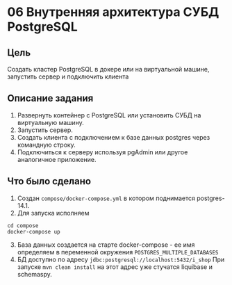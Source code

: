 # 06 Внутренняя архитектура СУБД PostgreSQL

## Цель
Создать кластер PostgreSQL в докере или на виртуальной машине, запустить сервер и подключить клиента

## Описание задания
1. Развернуть контейнер с PostgreSQL или установить СУБД на виртуальную машину.
2. Запустить сервер.
3. Создать клиента с подключением к базе данных postgres через командную строку.
4. Подключиться к серверу используя pgAdmin или другое аналогичное приложение.
## Что было сделано
1. Создан `compose/docker-compose.yml` в котором поднимается postgres-14.1.  
2. Для запуска исполняем 
```
cd compose
docker-compose up
```
3. База данных создается на старте docker-compose - ее имя определяем в переменной окружения `POSTGRES_MULTIPLE_DATABASES`
4. БД доступно по адресу `jdbc:postgresql://localhost:5432/i_shop`
При запуске `mvn clean install` на этот адрес уже стучатся liquibase и schemaspy.